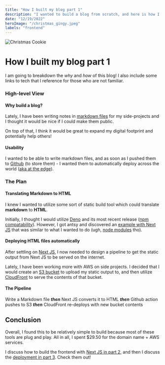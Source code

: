 ```yaml
---
title: "How I built my blog part 1"
description: "I wanted to build a blog from scratch, and here is how I did it for $29."
date: "12/19/2022"
heroImage: "/christmas_gingy.jpeg"
labels: "frontend"
---
```


![Christmas Cookie](/christmas_gingy.jpeg)

# How I built my blog part 1

I am going to breakdown the _why_ and _how_ of this blog! I also include some links to tech that I reference for those who are not familiar.

### High-level View

#### Why build a blog?

Lately, I have been writing notes in [markdown files](https://en.wikipedia.org/wiki/Markdown#:~:text=Markdown%20is%20widely%20used%20in,documentation%20pages%2C%20and%20readme%20files.) for my side-projects and I thought it would be nice if I could make them public.

On top of that, I think it would be great to expand my digital footprint and potentially help others!

#### Usability

I wanted to be able to write markdown files, and as soon as I pushed them to [Github](https://github.com/) (to store them) - I wanted them to automatically deploy across the world ([aka at the edge](https://www.cloudflare.com/learning/cdn/glossary/edge-server/)).

### The Plan

#### Translating Markdown to HTML

I knew I wanted to utilize some sort of static build tool which could translate **markdown** to **HTML**.

Initially, I thought I would utilize [Deno](https://deno.land/) and its most recent release ([npm compatability](https://deno.land/manual@v1.29.1/node#interoperating-with-nodejs-and-npm)). However, I got antsy and discovered an [example with Next JS](https://github.com/vercel/next.js/tree/canary/examples/blog-starter) that was similar to what I wanted to do (ugh, [node modules](https://i.redd.it/tfugj4n3l6ez.png) tho).

#### Deploying HTML files automatically

After settling on [Next JS](https://nextjs.org/), I now needed to design a pipeline to get the static output from Next JS to be served on the internet.

Lately, I have been working more with AWS on side projects. I decided that I would create an [S3 bucket](https://aws.amazon.com/s3/) to upload my static output to, and then utilize [CloudFront](https://aws.amazon.com/cloudfront/) to serve the contents of that bucket.

#### The Pipeline

Write a Markdown file **_then_** Next JS converts it to HTML **_then_** Github action pushes to S3 **_then_** CloudFront re-deploys with new bucket contents

## Conclusion

Overall, I found this to be relatively simple to build because most of these tools are plug and play. All in all, I spent $29.50 for the domain name + AWS services.

I discuss how to build the frontend with [Next JS in part 2](/posts/blog_pt_2.html), and then I discuss the [deployment in part 3](/posts/blog_pt_3.html). Check them out!
